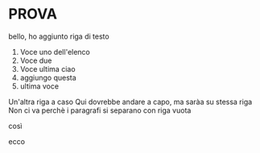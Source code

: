 # PROVA


bello, ho aggiunto riga di testo

1. Voce uno dell'elenco
2. Voce due
3. Voce ultima ciao
4. aggiungo questa
5. ultima voce

Un'altra riga a caso
Qui dovrebbe andare a capo, ma saràa su stessa riga 
Non ci va perchè i paragrafi si separano con riga vuota

così

ecco
